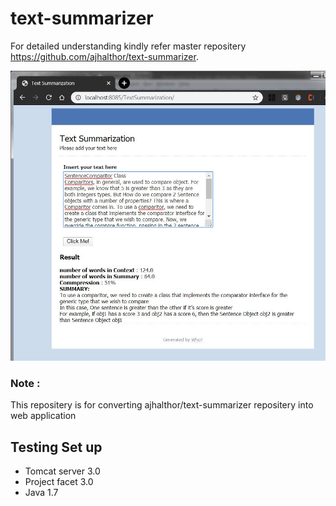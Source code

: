 # text-summarizer
For detailed understanding kindly refer master repositery https://github.com/ajhalthor/text-summarizer.

![Localhost](img/localhost.jpg)

### Note : 
This repositery is for converting  ajhalthor/text-summarizer repositery into web application 

## Testing Set up
* Tomcat server 3.0
* Project facet 3.0
* Java 1.7
